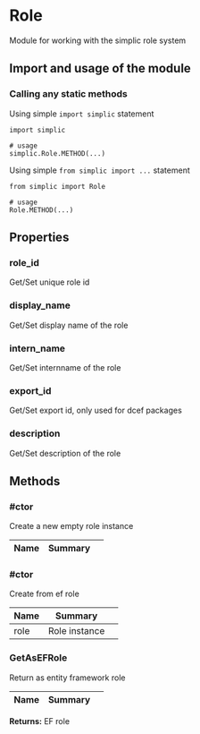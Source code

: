 Role
===

Module for working with the simplic role system


## Import and usage of the module
### Calling any static methods
Using simple `import simplic` statement
```
import simplic

# usage
simplic.Role.METHOD(...)
```
Using simple `from simplic import ...` statement
```
from simplic import Role

# usage
Role.METHOD(...)
```


## Properties

### role_id

Get/Set unique role id

### display_name

Get/Set display name of the role

### intern_name

Get/Set internname of the role

### export_id

Get/Set export id, only used for dcef packages

### description

Get/Set description of the role

## Methods

### #ctor
Create a new empty role instance

| Name | Summary |    |
| --- | --- | ---- |

### #ctor
Create from ef role

| Name | Summary |    |
| --- | --- | ---- |
 | role | Role instance | |

### GetAsEFRole
Return as entity framework role

| Name | Summary |    |
| --- | --- | ---- |

__Returns:__
EF role
